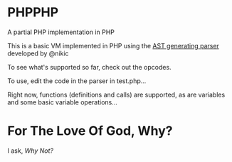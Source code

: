 PHPPHP
======

A partial PHP implementation in PHP

This is a basic VM implemented in PHP using the [AST generating parser](https://github.com/nikic/PHP-Parser) developed by @nikic

To see what's supported so far, check out the opcodes.

To use, edit the code in the parser in test.php...

Right now, functions (definitions and calls) are supported, as are variables and some basic variable operations...

For The Love Of God, Why?
=========================

I ask, *Why Not?*
